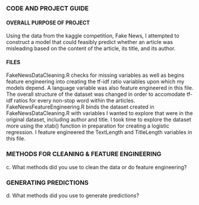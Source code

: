 ### CODE AND PROJECT GUIDE

#### OVERALL PURPOSE OF PROJECT
Using the data from the kaggle competition, Fake News, I attempted to construct a model that could feasibly predict whether an article was misleading based on the content of the article, its title, and its author. 

#### FILES
FakeNewsDataCleaning.R checks for missing variables as well as begins feature engineering into creating the tf-idf ratio variables upon which my models depend. A language variable was also feature engineered in this file. The overall structure of the dataset was changed in order to accomodate tf-idf ratios for every non-stop word within the articles. 
FakeNewsFeatureEngineering.R binds the dataset created in FakeNewsDataCleaning.R with variables I wanted to explore that were in the original dataset, including author and title. I took time to explore the dataset more using the xtab() function in preparation for creating a logistic regression. I feature engineered the TextLength and TitleLength variables in this file. 

### METHODS FOR CLEANING & FEATURE ENGINEERING
c.	What methods did you use to clean the data or do feature engineering?

### GENERATING PREDICTIONS
d.	What methods did you use to generate predictions?
